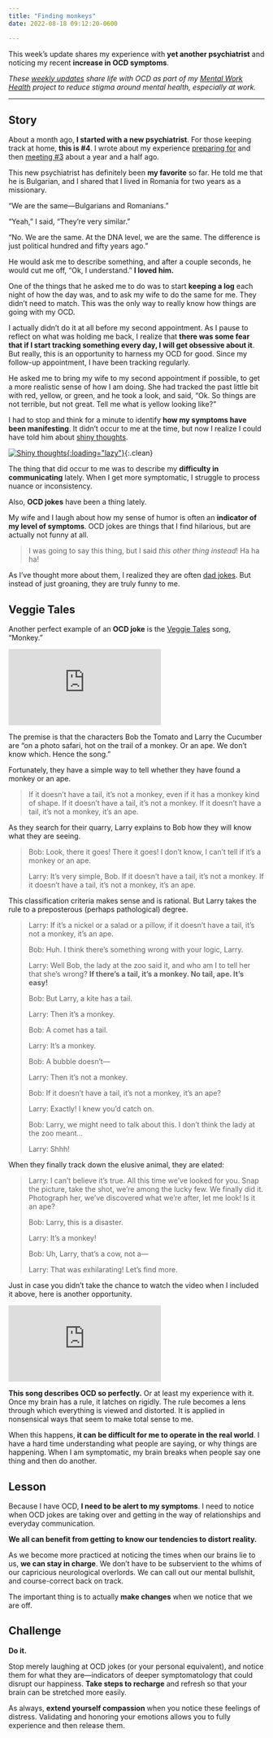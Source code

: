 ```yaml
---
title: "Finding monkeys"
date: 2022-08-18 09:12:20-0600

---
```


This week’s update shares my experience with **yet another psychiatrist** and noticing my recent **increase in OCD symptoms**.

_These [weekly updates](https://bennorris.com/tags/weekly-update/) share life with OCD as part of my [Mental Work Health](https://bennorris.com/mental-work-health) project to reduce stigma around mental health, especially at work._

***

## Story

About a month ago, **I started with a new psychiatrist**. For those keeping track at home, **this is #4**. I wrote about my experience [preparing for](https://bennorris.com/2021/03/17/waves-of-change) and then [meeting #3](https://bennorris.com/2021/03/22/enamored-with-notebooks) about a year and a half ago.

This new psychiatrist has definitely been **my favorite** so far. He told me that he is Bulgarian, and I shared that I lived in Romania for two years as a missionary.

“We are the same—Bulgarians and Romanians.”

“Yeah,” I said, “They’re very similar.”

“No. We are the same. At the DNA level, we are the same. The difference is just political hundred and fifty years ago.”

He would ask me to describe something, and after a couple seconds, he would cut me off, “Ok, I understand.” **I loved him.**

One of the things that he asked me to do was to start **keeping a log** each night of how the day was, and to ask my wife to do the same for me. They didn’t need to match. This was the only way to really know how things are going with my OCD.

I actually didn’t do it at all before my second appointment. As I pause to reflect on what was holding me back, I realize that **there was some fear that if I start tracking something every day, I will get obsessive about it**. But really, this is an opportunity to harness my OCD for good. Since my follow-up appointment, I have been tracking regularly.

He asked me to bring my wife to my second appointment if possible, to get a more realistic sense of how I am doing. She had tracked the past little bit with red, yellow, or green, and he took a look, and said, “Ok. So things are not terrible, but not great. Tell me what is yellow looking like?”

I had to stop and think for a minute to identify **how my symptoms have been manifesting**. It didn’t occur to me at the time, but now I realize I could have told him about [shiny thoughts](https://bennorris.com/2022/07/29/shiny-thoughts).

[![Shiny thoughts](https://media.bennorris.com/images/mentalworkhealth/posts/shiny-thoughts.jpg){:loading="lazy"}](https://bennorris.com/2022/07/29/shiny-thoughts){:.clean}

The thing that did occur to me was to describe my **difficulty in communicating** lately. When I get more symptomatic, I struggle to process nuance or inconsistency.

Also, **OCD jokes** have been a thing lately.

My wife and I laugh about how my sense of humor is often an **indicator of my level of symptoms**. OCD jokes are things that I find hilarious, but are actually not funny at all.

> I was going to say this thing, but I said *this other thing instead*! Ha ha ha!

As I’ve thought more about them, I realized they are often [dad jokes](https://en.wikipedia.org/wiki/Dad_joke). But instead of just groaning, they are truly funny to me.


## Veggie Tales

Another perfect example of an **OCD joke** is the [Veggie Tales](https://www.veggietales.com/) song, “Monkey.”

<div class="embed-responsive embed-responsive-4by3">
  <iframe class="embed-responsive-item" src="https://www.youtube-nocookie.com/embed/--szrOHtR6U" title="YouTube video player" frameborder="0" allow="accelerometer; autoplay; clipboard-write; encrypted-media; gyroscope; picture-in-picture" allowfullscreen></iframe>
</div>

The premise is that the characters Bob the Tomato and Larry the Cucumber are “on a photo safari, hot on the trail of a monkey. Or an ape. We don’t know which. Hence the song.”

Fortunately, they have a simple way to tell whether they have found a monkey or an ape.

> If it doesn’t have a tail, it’s not a monkey, even if it has a monkey kind of shape. If it doesn’t have a tail, it’s not a monkey. If it doesn’t have a tail, it’s not a monkey, it’s an ape.

As they search for their quarry, Larry explains to Bob how they will know what they are seeing.

> Bob: Look, there it goes! There it goes! I don’t know, I can’t tell if it’s a monkey or an ape.
> 
> Larry: It’s very simple, Bob. If it doesn’t have a tail, it’s not a monkey. If it doesn’t have a tail, it’s not a monkey, it’s an ape.

This classification criteria makes sense and is rational. But Larry takes the rule to a preposterous (perhaps pathological) degree.

> Larry: If it’s a nickel or a salad or a pillow, if it doesn’t have a tail, it’s not a monkey, it’s an ape.
> 
> Bob: Huh. I think there’s something wrong with your logic, Larry.
> 
> Larry: Well Bob, the lady at the zoo said it, and who am I to tell her that she’s wrong? **If there’s a tail, it’s a monkey. No tail, ape. It’s easy!**
> 
> Bob: But Larry, a kite has a tail.
> 
> Larry: Then it’s a monkey.
> 
> Bob: A comet has a tail.
> 
> Larry: It’s a monkey.
> 
> Bob: A bubble doesn’t—
> 
> Larry: Then it’s not a monkey.
> 
> Bob: If it doesn’t have a tail, it’s not a monkey, it’s an ape?
> 
> Larry: Exactly! I knew you’d catch on.
> 
> Bob: Larry, we might need to talk about this. I don’t think the lady at the zoo meant…
> 
> Larry: Shhh!

When they finally track down the elusive animal, they are elated:

> Larry: I can’t believe it’s true. All this time we’ve looked for you. Snap the picture, take the shot, we’re among the lucky few. We finally did it. Photograph her, we’ve discovered what we’re after, let me look! Is it an ape?
> 
> Bob: Larry, this is a disaster.
>
> Larry: It’s a monkey!
> 
> Bob: Uh, Larry, that’s a cow, not a—
> 
> Larry: That was exhilarating! Let’s find more.

Just in case you didn’t take the chance to watch the video when I included it above, here is another opportunity.

<div class="embed-responsive embed-responsive-4by3">
  <iframe class="embed-responsive-item" src="https://www.youtube-nocookie.com/embed/--szrOHtR6U" title="YouTube video player" frameborder="0" allow="accelerometer; autoplay; clipboard-write; encrypted-media; gyroscope; picture-in-picture" allowfullscreen></iframe>
</div>

**This song describes OCD so perfectly.** Or at least my experience with it. Once my brain has a rule, it latches on rigidly. The rule becomes a lens through which everything is viewed and distorted. It is applied in nonsensical ways that seem to make total sense to me.

When this happens, **it can be difficult for me to operate in the real world**. I have a hard time understanding what people are saying, or why things are happening. When I am symptomatic, my brain breaks when people say one thing and then do another.


## Lesson

Because I have OCD, **I need to be alert to my symptoms**. I need to notice when OCD jokes are taking over and getting in the way of relationships and everyday communication.

**We all can benefit from getting to know our tendencies to distort reality.**

As we become more practiced at noticing the times when our brains lie to us, **we can stay in charge**. We don’t have to be subservient to the whims of our capricious neurological overlords. We can call out our mental bullshit, and course-correct back on track.

The important thing is to actually **make changes** when we notice that we are off.


## Challenge

**Do it.**

Stop merely laughing at OCD jokes (or your personal equivalent), and notice them for what they are—indicators of deeper symptomatology that could disrupt our happiness. **Take steps to recharge** and refresh so that your brain can be stretched more easily.

As always, **extend yourself compassion** when you notice these feelings of distress. Validating and honoring your emotions allows you to fully experience and then release them.




